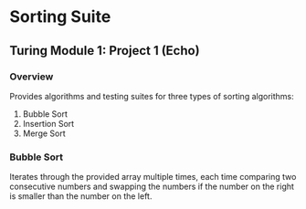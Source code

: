 # Sorting Suite
## Turing Module 1: Project 1 (Echo)

### Overview
Provides algorithms and testing suites for three types of sorting algorithms:
1. Bubble Sort
2. Insertion Sort
3. Merge Sort

### Bubble Sort
Iterates through the provided array multiple times, each time comparing two consecutive numbers and swapping the numbers if the number on the right is smaller than the number on the left.

